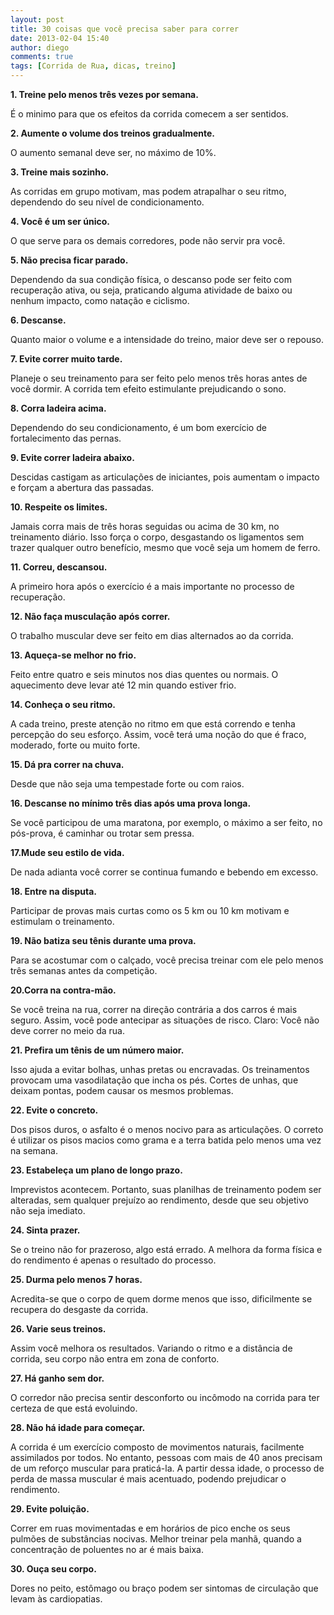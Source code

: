 ```yaml
---
layout: post
title: 30 coisas que você precisa saber para correr
date: 2013-02-04 15:40
author: diego
comments: true
tags: [Corrida de Rua, dicas, treino]
---
```

**1. Treine pelo menos três vezes por semana.**

É o minimo para que os efeitos da corrida comecem a ser sentidos.

**2. Aumente o volume dos treinos gradualmente.**

O aumento semanal deve ser, no máximo de 10%.

<!--more-->

**3. Treine mais sozinho.**

As corridas em grupo motivam, mas podem atrapalhar o seu ritmo, dependendo do seu nível de condicionamento.

**4. Você é um ser único.**

O que serve para os demais corredores, pode não servir pra você.

**5. Não precisa ficar parado.**

Dependendo da sua condição física, o descanso pode ser feito com recuperação ativa, ou seja, praticando alguma atividade de baixo ou nenhum impacto, como natação e ciclismo.

**6. Descanse.**

Quanto maior o volume e a intensidade do treino, maior deve ser o repouso.

**7. Evite correr muito tarde.**

Planeje o seu treinamento para ser feito pelo menos três horas antes de você dormir. A corrida tem efeito estimulante prejudicando o sono.

**8. Corra ladeira acima.**

Dependendo do seu condicionamento, é um bom exercício de fortalecimento das pernas.

**9. Evite correr ladeira abaixo.**

Descidas castigam as articulações de iniciantes, pois aumentam o impacto e forçam a abertura das passadas.

**10. Respeite os limites.**

Jamais corra mais de três horas seguidas ou acima de 30 km, no treinamento diário. Isso força o corpo, desgastando os ligamentos sem trazer qualquer outro benefício, mesmo que você seja um homem de ferro.

**11. Correu, descansou.**

A primeiro hora após o exercício é a mais importante no processo de recuperação.

**12. Não faça musculação após correr.**

O trabalho muscular deve ser feito em dias alternados ao da corrida.

**13. Aqueça-se melhor no frio.**

Feito entre quatro e seis minutos nos dias quentes ou normais. O aquecimento deve levar até 12 min quando estiver frio.

**14. Conheça o seu ritmo.**

A cada treino, preste atenção no ritmo em que está correndo e tenha percepção do seu esforço. Assim, você terá uma noção do que é fraco, moderado, forte ou muito forte.

**15. Dá pra correr na chuva.**

Desde que não seja uma tempestade forte ou com raios.

**16. Descanse no mínimo três dias após uma prova longa.**

Se você participou de uma maratona, por exemplo, o máximo a ser feito, no pós-prova, é caminhar ou trotar sem pressa.

**17.Mude seu estilo de vida.**

De nada adianta você correr se continua fumando e bebendo em excesso.

**18. Entre na disputa.**

Participar de provas mais curtas como os 5 km ou 10 km motivam e estimulam o treinamento.

**19. Não batiza seu tênis durante uma prova.**

Para se acostumar com o calçado, você precisa treinar com ele pelo menos três semanas antes da competição.

**20.Corra na contra-mão.**

Se você treina na rua, correr na direção contrária a dos carros é mais seguro. Assim, você pode antecipar as situações de risco. Claro: Você não deve correr no meio da rua.

**21. Prefira um tênis de um número maior.**

Isso ajuda a evitar bolhas, unhas pretas ou encravadas. Os treinamentos provocam uma vasodilatação que incha os pés. Cortes de unhas, que deixam pontas, podem causar os mesmos problemas.

**22. Evite o concreto.**

Dos pisos duros, o asfalto é o menos nocivo para as articulações. O correto é utilizar os pisos macios como grama e a terra batida pelo menos uma vez na semana.

**23. Estabeleça um plano de longo prazo.**

Imprevistos acontecem. Portanto, suas planilhas de treinamento podem ser alteradas, sem qualquer prejuízo ao rendimento, desde que seu objetivo não seja imediato.

**24. Sinta prazer.**

Se o treino não for prazeroso, algo está errado. A melhora da forma física e do rendimento é apenas o resultado do processo.

**25. Durma pelo menos 7 horas.**

Acredita-se que o corpo de quem dorme menos que isso, dificilmente se recupera do desgaste da corrida.

**26. Varie seus treinos.**

Assim você melhora os resultados. Variando o ritmo e a distância de corrida, seu corpo não entra em zona de conforto.

**27. Há ganho sem dor.**

O corredor não precisa sentir desconforto ou incômodo na corrida para ter certeza de que está evoluindo.

**28. Não há idade para começar.**

A corrida é um exercício composto de movimentos naturais, facilmente assimilados por todos. No entanto, pessoas com mais de 40 anos precisam de um reforço muscular para praticá-la. A partir dessa idade, o processo de perda de massa muscular é mais acentuado, podendo prejudicar o rendimento.

**29. Evite poluição.**

Correr em ruas movimentadas e em horários de pico enche os seus pulmões de substâncias nocivas. Melhor treinar pela manhã, quando a concentração de poluentes no ar é mais baixa.

**30. Ouça seu corpo.**

Dores no peito, estômago ou braço podem ser sintomas de circulação que levam às cardiopatias.
